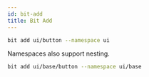 ```yaml
---
id: bit-add
title: Bit Add
---
```


```bash
bit add ui/button --namespace ui
```

Namespaces also support nesting.

```bash
bit add ui/base/button --namespace ui/base
```
